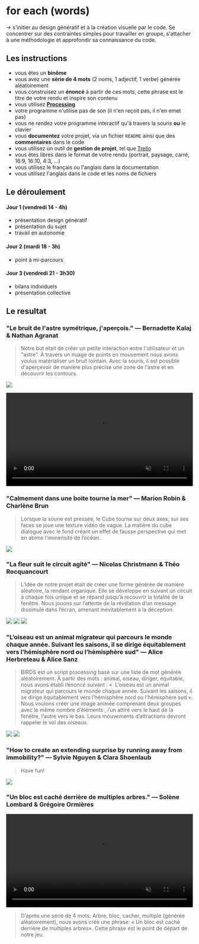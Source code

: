 # for each (words)

&rarr; s'initier au design génératif et à la création visuelle par le code. Se concentrer sur des contraintes simples pour travailler en groupe, s'attacher à une méthodologie et approfondir sa connaissance du code.

## Les instructions

* vous êtes un **binôme**
* vous avez une **série de 4 mots** (2 noms, 1 adjectif, 1 verbe) générée aléatoirement
* vous construisez un **énoncé** à partir de ces mots, cette phrase est le titre de votre rendu et inspire son contenu
* vous utilisez **[Processing](https://processing.org)**
* votre programme n'utilise pas de son (il n'en reçoit pas, il n'en emet pas)
* vous ne rendez votre programme interactif qu'à travers la souris **ou** le clavier
* vous **documentez** votre projet, via un fichier `README` ainsi que des **commentaires** dans le code
* vous utilisez un outil de **gestion de projet**, tel que [Trello](https://trello.com)
* vous êtes libres dans le format de votre rendu (portrait, paysage, carré, 16:9, 16:10, 4:3, ...)
* vous utilisez le français ou l'anglais dans la documentation
* vous utilisez l'anglais dans le code et les noms de fichiers

## Le déroulement

#### Jour 1 (vendredi 14 - 4h)

* présentation design génératif
* présentation du sujet
* travail en autonomie

#### Jour 2 (mardi 18 - 3h)

* point à mi-parcours

#### Jour 3 (vendredi 21 - 3h30)

* bilans individuels
* présentation collective

## Le resultat

### "Le bruit de l'astre symétrique, j'aperçois." — Bernadette Kalaj & Nathan Agranat

> Notre but était de créer un petite interaction entre l'utilisateur et un "astre".
À travers un nuage de points en mouvement nous avons voulus matérialiser un bruit lointain.
Avec la souris, il est possible d'aperçevoir de manière plus précise une zone de l'astre et en découvrir les contours.

![](./assets/luminary0.png)

<video src="./assets/luminary1.mov" autoplay loop muted max-width="1280" width="100%"></video>

### "Calmement dans une boite tourne la mer" — Marion Robin & Charlène Brun

> Lorsque la sourie est pressée, le Cube tourne sur deux axes, sur ses faces se joue une texture vidéo de vague.
La matière du cube dialogue avec le fond créant un effet de fausse perspective qui met en abime l’immensité de l’océan.

![](./assets/seabox.png)

### "La fleur suit le circuit agité" — Nicolas Christmann & Théo Rocquancourt

> L’idée de notre projet était de créer une forme générée de manière aléatoire, la rendant organique. Elle se développe en suivant un circuit à chaque fois unique et se répand jusqu’à recouvrir la totalité de la fenêtre. Nous jouons sur l’attente de la révélation d’un message dissimulé dans l’écran, amenant inévitablement à la déception.

![](./assets/fleur-circuit0.png)
![](./assets/fleur-circuit1.png)
![](./assets/fleur-circuit2.png)

### "L’oiseau est un animal migrateur qui parcours le monde chaque année. Suivant les saisons, il se dirige équitablement vers l’hémisphère nord ou l’hémisphère sud" —  Alice Herbreteau & Alice Sanz

> BIRDS est un script processing basé sur une liste de mot générée aléatoirement. À partir des mots : animal, oiseau, diriger, équitable, nous avons établi l’énoncé suivant : «  L’oiseau est un animal migrateur qui parcours le monde chaque année. Suivant les saisons, il se dirige équitablement vers l’hémisphère nord ou l’hémisphère sud ». Nous voulons créer une image animée comprenant deux groupes avec le même nombre d’éléments , l’un attiré vers le haut de la fenêtre, l’autre vers le bas. Leurs mouvements d’attractions devront rappeler le vol des oiseaux.

![](./assets/birds0.gif)
![](./assets/birds1.png)

### "How to create an extending surprise by running away from immobility?" — Sylvie Nguyen & Clara Shoenlaub

> Have fun!

![](./assets/extending-surprise.png)

### "Un bloc est caché derrière de multiples arbres." — Solène Lombard & Grégoire Ormières

<video src="./assets/tree.mov" autoplay loop muted max-width="1280" width="100%"></video>

> D’après une série de 4  mots: Arbre, bloc, cacher, multiple (générée aléatoirement), nous avons créé une phrase: « Un bloc est caché derrière de multiples arbres». Cette phrase est le point de départ de notre jeu.